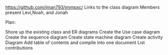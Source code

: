 https://github.com/jman793/jmmpxc/ Links to the class diagram
Members present Levi,Noah, and Jonah

Plan:

Shore up the existing class and ER diagrams
Create the Use case diagram
Create the sequence diagram
Create state machine diagram
Create activity Diagram
Add table of contents and compile into one document
List contributions
